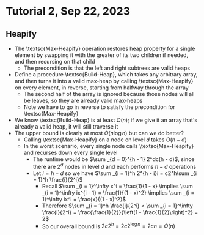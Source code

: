 # Tutorial 2, Sep 22, 2023

## Heapify

* The \textsc{Max-Heapify} operation restores heap property for a single element by swapping it with the greater of its two children if needed, and then recursing on that child
	* The precondition is that the left and right subtrees are valid heaps
* Define a procedure \textsc{Build-Heap}, which takes any arbitrary array, and then turns it into a valid max-heap by calling \textsc{Max-Heapify} on every element, in reverse, starting from halfway through the array
	* The second half of the array is ignored because those nodes will all be leaves, so they are already valid max-heaps
	* Note we have to go in reverse to satisfy the precondition for \textsc{Max-Heapify}
* We know \textsc{Build-Heap} is at least $\Omega(n)$; if we give it an array that's already a valid heap, it will still traverse it
* The upper bound is clearly at most $O(n\log n)$ but can we do better?
	* Calling \textsc{Max-Heapify} on a node on level $d$ takes $O(h - d)$
	* In the worst scenario, every single node calls \textsc{Max-Heapify} and recurses down every single level
		* The runtime would be $\sum _{d = 0}^{h - 1} 2^dc(h - d)$, since there are $2^d$ nodes in level $d$ and each performs $h - d$ operations
		* Let $i = h - d$ so we have $\sum _{i = 1}^h 2^{h - i}i = c2^h\sum _{i = 1}^h \frac{i}{2^i}$
			* Recall $\sum _{i = 1}^\infty x^i = \frac{1}{1 - x} \implies \sum _{i = 1}^\infty ix^{i - 1} = \frac{1}{(1 - x)^2} \implies \sum _{i = 1}^\infty ix^i = \frac{x}{(1 - x)^2}$
			* Therefore $\sum _{i = 1}^h \frac{i}{2^i} < \sum _{i = 1}^\infty \frac{i}{2^i} = \frac{\frac{1}{2}}{\left(1 - \frac{1}{2}\right)^2} = 2$
			* So our overall bound is $2c2^h = 2c2^{\log n} = 2cn = O(n)$

